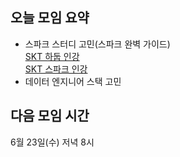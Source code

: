## 오늘 모임 요약

* 스파크 스터디 고민(스파크 완벽 가이드)<br>
  [SKT 하둡 인강](https://www.youtube.com/watch?v=OPodJE1jYbg)<br>
  [SKT 스파크 인강](https://www.youtube.com/watch?v=rjJ54qtOjW4)
* 데이터 엔지니어 스택 고민



## 다음 모임 시간
6월 23일(수) 저녁 8시

